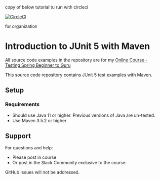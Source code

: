 copy of below tutorial tu run with circleci

[![CircleCI](https://dl.circleci.com/status-badge/img/gh/bozo1209/testing-java-junit5-circleci/tree/bozo-tutorial.svg?style=svg)](https://dl.circleci.com/status-badge/redirect/gh/bozo1209/testing-java-junit5-circleci/tree/bozo-tutorial)


for organization

# Introduction to JUnit 5 with Maven

All source code examples in the repository are for my [Online Course - Testing Spring Beginner to Guru](https://www.udemy.com/testing-spring-boot-beginner-to-guru/?couponCode=GITHUB_REPO)

This source code repository contains JUnit 5 test examples with Maven.

## Setup
### Requirements
* Should use Java 11 or higher. Previous versions of Java are un-tested.
* Use Maven 3.5.2 or higher

## Support
For questions and help:
* Please post in course
* Or post in the Slack Community exclusive to the course.

GitHub Issues will not be addressed.
